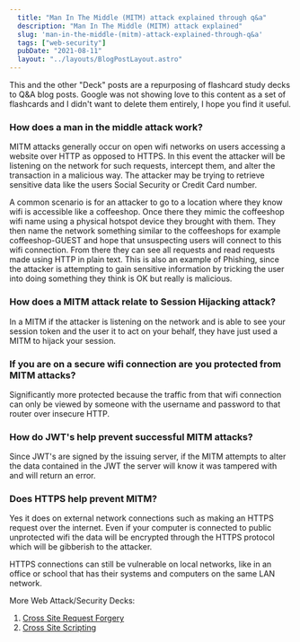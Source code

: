 ```yaml
---
  title: "Man In The Middle (MITM) attack explained through q&a"
  description: "Man In The Middle (MITM) attack explained"
  slug: 'man-in-the-middle-(mitm)-attack-explained-through-q&a'
  tags: ["web-security"]
  pubDate: "2021-08-11"
  layout: "../layouts/BlogPostLayout.astro"
---
```


This and the other "Deck" posts are a repurposing of flashcard study decks to Q&A blog posts. Google was not showing love to this content as a set of flashcards and I didn't want to delete them entirely, I hope you find it useful.

<h3>How does a man in the middle attack work?</h3>
MITM attacks generally occur on open wifi networks on users accessing a website over HTTP as opposed to HTTPS. In this event the attacker will be listening on the network for such requests, intercept them, and alter the transaction in a malicious way. The attacker may be trying to retrieve sensitive data like the users Social Security or Credit Card number.

A common scenario is for an attacker to go to a location where they know wifi is accessible like a coffeeshop. Once there they mimic the coffeeshop wifi name using a physical hotspot device they brought with them. They then name the network something similar to the coffeeshops for example coffeeshop-GUEST and hope that unsuspecting users will connect to this wifi connection. From there they can see all requests and read requests made using HTTP in plain text. This is also an example of Phishing, since the attacker is attempting to gain sensitive information by tricking the user into doing something they think is OK but really is malicious.

<h3>How does a MITM attack relate to Session Hijacking attack?</h3>
In a MITM if the attacker is listening on the network and is able to see your session token and the user it to act on your behalf, they have just used a MITM to hijack your session.

<h3>If you are on a secure wifi connection are you protected from MITM attacks?</h3>
Significantly more protected because the traffic from that wifi connection can only be viewed by someone with the username and password to that router over insecure HTTP.

<h3>How do JWT's help prevent successful MITM attacks?</h3>
Since JWT's are signed by the issuing server, if the MITM attempts to alter the data contained in the JWT the server will know it was tampered with and will return an error.

<h3>Does HTTPS help prevent MITM?</h3>
Yes it does on external network connections such as making an HTTPS request over the internet. Even if your computer is connected to public unprotected wifi the data will be encrypted through the HTTPS protocol which will be gibberish to the attacker.

HTTPS connections can still be vulnerable on local networks, like in an office or school that has their systems and computers on the same LAN network.

More Web Attack/Security Decks:
1. [Cross Site Request Forgery](https://tinytechtuts.com/2021-cross-site-request-forgery-explained/)
2. [Cross Site Scripting](https://tinytechtuts.com/2021-cross-site-scripting-explained/)
